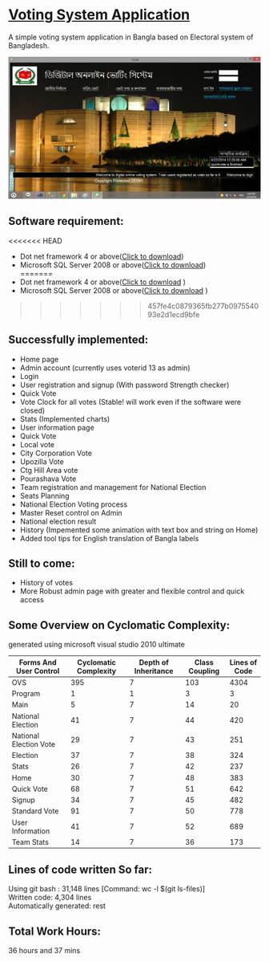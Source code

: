 [Voting System Application](http://wasi0013.github.io/Voting-System)  
============================

A simple voting system application in Bangla based on Electoral system of Bangladesh.

![HomePage](https://raw.githubusercontent.com/wasi0013/Voting-System/master/Voting-System-Snapshots/Home.jpg)

Software requirement:
----------------------------
<<<<<<< HEAD
  * Dot net framework 4 or above([Click to download](http://www.microsoft.com/en-us/download/details.aspx?id=40779))
  * Microsoft SQL Server 2008 or above([Click to download](http://www.microsoft.com/en-us/download/details.aspx?id=29062))  
=======
  * Dot net framework 4 or above([Click to download](http://www.microsoft.com/en-us/download/details.aspx?id=40779)
)
  * Microsoft SQL Server 2008 or above([Click to download](http://www.microsoft.com/en-us/download/details.aspx?id=29062) )  
>>>>>>> 457fe4c0879365fb277b097554093e2d1ecd9bfe

Successfully implemented:
-------------------------
  * Home page
  * Admin account (currently uses voterid 13 as admin)
  * Login
  * User registration and signup (With password Strength checker)
  * Quick Vote
  * Vote Clock for all votes (Stable! will work even if the software were closed)
  * Stats (Implemented charts)
  * User information page
  * Quick Vote
  * Local vote
  * City Corporation Vote
  * Upozilla Vote
  * Ctg Hill Area vote
  * Pourashava Vote
  * Team registration and management for National Election
  * Seats Planning 
  * National Election Voting process
  * Master Reset control on Admin
  * National election result
  * History (Impemented some animation with text box and string on Home)
  * Added tool tips for English translation of Bangla labels   

Still to come:
--------------

  * History of votes
  * More Robust admin page with greater and flexible control and quick access


Some Overview on Cyclomatic Complexity:
---------------------------------------
generated using microsoft visual studio 2010 ultimate 

|Forms And User Control	|Cyclomatic Complexity	|Depth of Inheritance	|Class Coupling	|Lines of Code|
|-----------------------|----------------------|---------------------|---------------|-------------|
|OVS	|395	|7	|103	|4304|
|Program	|1|	1|	3|	3|
|Main	|5	|7	|14	|20|
|National Election|	41	|7	|44	|420|
|National Election Vote|	29	|7	|43	|251|
|Election|	37	|7	|38|	324|
|Stats	|26	|7	|42|	237|
|Home	|30	|7	|48	|383|
|Quick Vote	|68	|7	|51	|642|
|Signup	|34	|7	|45	|482|
|Standard Vote	|91	|7	|50 |	778|
|User Information|	41	|7|	52|	689|
|Team Stats| 14|7|36|173|

Lines of code written So far:
-----------------------------
Using git bash : 31,148 lines [Command: wc -l $(git ls-files)]  
Written code: 4,304 lines  
Automatically generated: rest

Total Work Hours:
-----------------
36 hours and 37 mins
